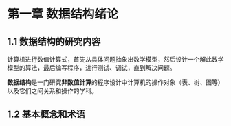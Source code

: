 # 第一章 数据结构绪论

## 1.1 数据结构的研究内容

计算机进行数值计算式，首先从具体问题抽象出数学模型，然后设计一个解此数学模型的算法，最后编写程序，进行测试、调试，直到解决问题。

**数据结构**是一门研究**非数值计算**的程序设计中计算机的操作对象（表、树、图等）以及它们之间关系和操作的学科。

## 1.2 基本概念和术语

